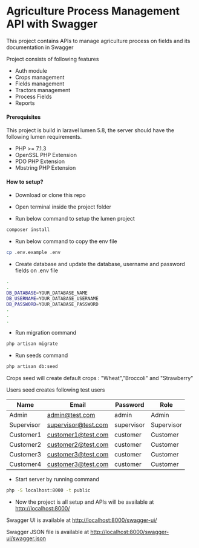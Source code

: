 # Agriculture Process Management API with Swagger 

This project contains APIs to manage agriculture process on fields and its documentation in Swagger

Project consists of following features
  - Auth module
  - Crops management 
  - Fields management
  - Tractors management
  - Process Fields
  - Reports


#### Prerequisites 

This project is build in laravel lumen 5.8, the server should have the following lumen requirements.

- PHP >= 7.1.3
- OpenSSL PHP Extension
- PDO PHP Extension
- Mbstring PHP Extension


#### How to setup?

- Download or clone this repo 

- Open terminal inside the project folder 

- Run below command to setup the lumen project
```sh 
composer install
```
- Run below command to copy the env file
```sh 
cp .env.example .env
```

- Create database and update the database, username and password fields on .env file
```sh 
.
.
DB_DATABASE=YOUR_DATABASE_NAME
DB_USERNAME=YOUR_DATABASE_USERNAME
DB_PASSWORD=YOUR_DATABASE_PASSWORD
.
.
.
```


- Run migration command 
```sh 
php artisan migrate
```
- Run seeds command
```sh 
php artisan db:seed
```

Crops seed will create default crops : "Wheat","Broccoli" and "Strawberry"

Users seed creates following test users

| Name | Email | Password | Role |
| ------ | ------ | ------- | ----- |
| Admin | admin@test.com | admin | Admin |
| Supervisor | supervisor@test.com | supervisor | Supervisor |
| Customer1 | customer1@test.com | customer | Customer |
| Customer2 | customer2@test.com | customer | Customer |
| Customer3 | customer3@test.com | customer | Customer |
| Customer4 | customer3@test.com | customer | Customer |


- Start server by running command
```sh 
php -S localhost:8000 -t public
```

- Now the project is all setup and APIs will be available at [http://localhost:8000/](http://localhost:8000/)

Swagger UI is available at [http://localhost:8000/swagger-ui/](http://localhost:8000/swagger-ui/)

Swagger JSON file is available at [http://localhost:8000/swagger-ui/swagger.json](http://localhost:8000/swagger-ui/swagger.json)

